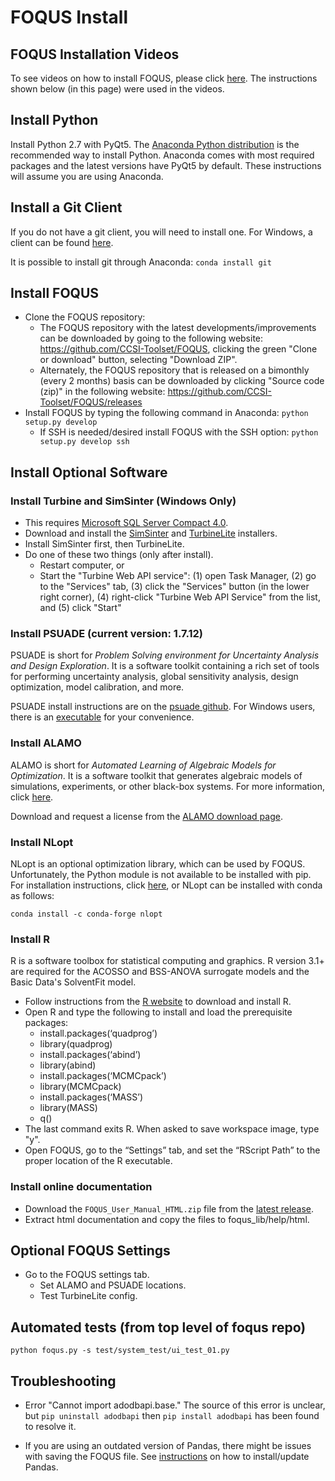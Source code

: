 # FOQUS Install

## FOQUS Installation Videos

To see videos on how to install FOQUS, please click [here](https://www.youtube.com/playlist?list=PLmBxveOxgaXkyrQP9CAgUu_ZPYsS4qCvd).
The instructions shown below (in this page) were used in the videos. 

## Install Python

Install Python 2.7 with PyQt5. The [Anaconda Python distribution](https://www.anaconda.com/download/#windows) is the recommended way to install Python. Anaconda comes with most required packages and the latest versions
have PyQt5 by default. These instructions will assume you are using Anaconda.

## Install a Git Client

If you do not have a git client, you will need to install one.  For Windows, a client can be found [here](https://git-scm.com/downloads).

It is possible to install git through Anaconda: ``conda install git``

## Install FOQUS

* Clone the FOQUS repository:
    * The FOQUS repository with the latest developments/improvements can be downloaded by going to the following website: https://github.com/CCSI-Toolset/FOQUS, clicking the green "Clone or download" button, selecting "Download ZIP".
    * Alternately, the FOQUS repository that is released on a bimonthly (every 2 months) basis can be downloaded by clicking "Source code (zip)" in the following website: https://github.com/CCSI-Toolset/FOQUS/releases
* Install FOQUS by typing the following command in Anaconda: ``python setup.py develop``
    * If SSH is needed/desired install FOQUS with the SSH option: ``python setup.py develop ssh``

## Install Optional Software

### Install Turbine and SimSinter (Windows Only)
* This requires [Microsoft SQL Server Compact 4.0](https://www.microsoft.com/en-us/download/details.aspx?id=17876).
* Download and install the [SimSinter](https://github.com/CCSI-Toolset/SimSinter/releases/) and [TurbineLite](https://github.com/CCSI-Toolset/turb_sci_gate/releases/) installers.
* Install SimSinter first, then TurbineLite.
* Do one of these two things (only after install).
    * Restart computer, or
    * Start the "Turbine Web API service": (1) open Task Manager, (2) go to the "Services" tab, (3) click the "Services" button (in the lower right corner), (4) right-click "Turbine Web API Service" from the list, and (5) click "Start" 

### Install PSUADE (current version: 1.7.12)

PSUADE is short for *Problem Solving environment for Uncertainty Analysis and Design Exploration*. It is a software toolkit containing a rich set of tools for performing uncertainty analysis, global sensitivity analysis, design optimization, model calibration, and more.

PSUADE install instructions are on the [psuade github](https://github.com/LLNL/psuade). For Windows users, there is an [executable](https://github.com/LLNL/psuade/releases) for your convenience.

### Install ALAMO

ALAMO is short for *Automated Learning of Algebraic Models for Optimization*. It is a software toolkit that generates algebraic models of simulations, experiments, or other black-box systems. For more information, click [here](http://archimedes.cheme.cmu.edu/?q=alamo).

Download and request a license from the [ALAMO download page](https://minlp.com/alamo-downloads). 

### Install NLopt

NLopt is an optional optimization library, which can be used by FOQUS. Unfortunately,
the Python module is not available to be installed with pip. For installation
instructions, click [here](https://nlopt.readthedocs.io/en/latest/), or NLopt can be installed with conda as follows:

``conda install -c conda-forge nlopt``

### Install R

R is a software toolbox for statistical computing and graphics. R version 3.1+ are required for the ACOSSO and BSS-ANOVA surrogate models and the Basic Data's SolventFit model.

* Follow instructions from the [R website](http://cran.r-project.org/) to download and install R.
* Open R and type the following to install and load the prerequisite packages: 
   * install.packages(‘quadprog’)
   * library(quadprog)
   * install.packages(‘abind’)
   * library(abind)
   * install.packages(‘MCMCpack’)
   * library(MCMCpack)
   * install.packages(‘MASS’)
   * library(MASS)
   * q()
* The last command exits R. When asked to save workspace image, type "y".
* Open FOQUS, go to the “Settings” tab, and set the “RScript Path” to the proper location of the R executable.

### Install online documentation

* Download the `FOQUS_User_Manual_HTML.zip` file from the [latest release](https://github.com/CCSI-Toolset/FOQUS/releases/latest).
* Extract html documentation and copy the files to foqus_lib/help/html.

## Optional FOQUS Settings
* Go to the FOQUS settings tab.
  - Set ALAMO and PSUADE locations.
  - Test TurbineLite config.

## Automated tests (from top level of foqus repo)
``python foqus.py -s test/system_test/ui_test_01.py``

## Troubleshooting

* Error "Cannot import adodbapi.base." The source of this error is unclear, but
```pip uninstall adodbapi``` then ```pip install adodbapi``` has been found to
resolve it.

* If you are using an outdated version of Pandas, there might be issues with
saving the FOQUS file. See [instructions](https://pandas.pydata.org/pandas-docs/stable/install.html) on how to install/update Pandas.

